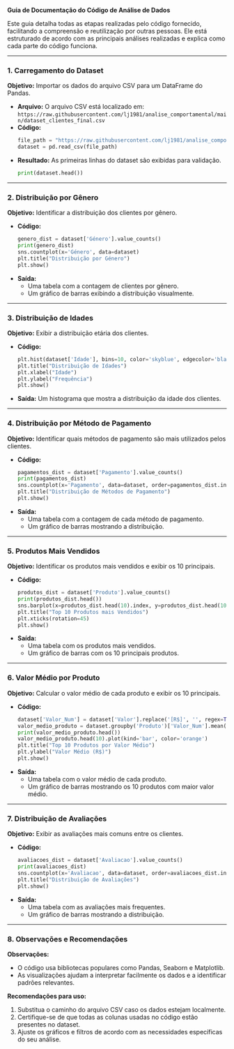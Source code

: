 
**Guia de Documentação do Código de Análise de Dados**

Este guia detalha todas as etapas realizadas pelo código fornecido, facilitando a compreensão e reutilização por outras pessoas. Ele está estruturado de acordo com as principais análises realizadas e explica como cada parte do código funciona.

---

### 1. **Carregamento do Dataset**

**Objetivo:** Importar os dados do arquivo CSV para um DataFrame do Pandas.

- **Arquivo:** O arquivo CSV está localizado em: `https://raw.githubusercontent.com/lj1981/analise_comportamental/main/dataset_clientes_final.csv`
- **Código:**
  ```python
  file_path = "https://raw.githubusercontent.com/lj1981/analise_comportamental/main/dataset_clientes_final.csv"
  dataset = pd.read_csv(file_path)
  ```
- **Resultado:** As primeiras linhas do dataset são exibidas para validação.
  ```python
  print(dataset.head())
  ```

---

### 2. **Distribuição por Gênero**

**Objetivo:** Identificar a distribuição dos clientes por gênero.

- **Código:**
  ```python
  genero_dist = dataset['Género'].value_counts()
  print(genero_dist)
  sns.countplot(x='Género', data=dataset)
  plt.title("Distribuição por Género")
  plt.show()
  ```
- **Saída:**
  - Uma tabela com a contagem de clientes por gênero.
  - Um gráfico de barras exibindo a distribuição visualmente.

---

### 3. **Distribuição de Idades**

**Objetivo:** Exibir a distribuição etária dos clientes.

- **Código:**
  ```python
  plt.hist(dataset['Idade'], bins=10, color='skyblue', edgecolor='black')
  plt.title("Distribuição de Idades")
  plt.xlabel("Idade")
  plt.ylabel("Frequência")
  plt.show()
  ```
- **Saída:**
  Um histograma que mostra a distribuição da idade dos clientes.

---

### 4. **Distribuição por Método de Pagamento**

**Objetivo:** Identificar quais métodos de pagamento são mais utilizados pelos clientes.

- **Código:**
  ```python
  pagamentos_dist = dataset['Pagamento'].value_counts()
  print(pagamentos_dist)
  sns.countplot(x='Pagamento', data=dataset, order=pagamentos_dist.index)
  plt.title("Distribuição de Métodos de Pagamento")
  plt.show()
  ```
- **Saída:**
  - Uma tabela com a contagem de cada método de pagamento.
  - Um gráfico de barras mostrando a distribuição.

---

### 5. **Produtos Mais Vendidos**

**Objetivo:** Identificar os produtos mais vendidos e exibir os 10 principais.

- **Código:**
  ```python
  produtos_dist = dataset['Produto'].value_counts()
  print(produtos_dist.head())
  sns.barplot(x=produtos_dist.head(10).index, y=produtos_dist.head(10).values, palette='viridis')
  plt.title("Top 10 Produtos mais Vendidos")
  plt.xticks(rotation=45)
  plt.show()
  ```
- **Saída:**
  - Uma tabela com os produtos mais vendidos.
  - Um gráfico de barras com os 10 principais produtos.

---

### 6. **Valor Médio por Produto**

**Objetivo:** Calcular o valor médio de cada produto e exibir os 10 principais.

- **Código:**
  ```python
  dataset['Valor_Num'] = dataset['Valor'].replace('[R$]', '', regex=True).astype(float)
  valor_medio_produto = dataset.groupby('Produto')['Valor_Num'].mean().sort_values(ascending=False)
  print(valor_medio_produto.head())
  valor_medio_produto.head(10).plot(kind='bar', color='orange')
  plt.title("Top 10 Produtos por Valor Médio")
  plt.ylabel("Valor Médio (R$)")
  plt.show()
  ```
- **Saída:**
  - Uma tabela com o valor médio de cada produto.
  - Um gráfico de barras mostrando os 10 produtos com maior valor médio.

---

### 7. **Distribuição de Avaliações**

**Objetivo:** Exibir as avaliações mais comuns entre os clientes.

- **Código:**
  ```python
  avaliacoes_dist = dataset['Avaliacao'].value_counts()
  print(avaliacoes_dist)
  sns.countplot(x='Avaliacao', data=dataset, order=avaliacoes_dist.index)
  plt.title("Distribuição de Avaliações")
  plt.show()
  ```
- **Saída:**
  - Uma tabela com as avaliações mais frequentes.
  - Um gráfico de barras mostrando a distribuição.

---

### 8. **Observações e Recomendações**

**Observações:**
- O código usa bibliotecas populares como Pandas, Seaborn e Matplotlib.
- As visualizações ajudam a interpretar facilmente os dados e a identificar padrões relevantes.

**Recomendações para uso:**
1. Substitua o caminho do arquivo CSV caso os dados estejam localmente.
2. Certifique-se de que todas as colunas usadas no código estão presentes no dataset.
3. Ajuste os gráficos e filtros de acordo com as necessidades específicas do seu análise.



